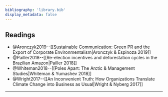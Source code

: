```yaml
---
bibliography: 'library.bib'
display_metadata: false
---
```


## Readings

* @Aronczyk2019--[[Sustainable Communication: Green PR and the Export of Corporate Environmentalism|Aronczyk & Espinoza 2019]]
* @Pailler2018--[[Re-election incentives and deforestation cycles in the Brazilian Amazon|Pailler 2018]]
* @Whiteman2018--[[Poles Apart: The Arctic & Management Studies|Whiteman & Yumashev 2018]]
* @Wright2017--[[An Inconvenient Truth: How Organizations Translate Climate Change into Business as Usual|Wright & Nyberg 2017]]

---